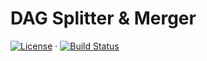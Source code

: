 # DAG Splitter & Merger
[![License](https://img.shields.io/badge/License-Apache_2.0-blue.svg)](https://github.com/ubc-cirrus-lab/DAG-splitter-merger/blob/master/LICENSE) &middot; [![Build Status](https://github.com/ubc-cirrus-lab/DAG-splitter-merger/actions/workflows/automated-test.yml/badge.svg)](https://github.com/ubc-cirrus-lab/DAG-splitter-merger/actions/workflows/automated-test.yml)
